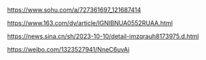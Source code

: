 https://www.sohu.com/a/727361697_121687414

https://www.163.com/dy/article/IGNIBNUA0552RUAA.html

https://news.sina.cn/sh/2023-10-10/detail-imzqrauh8173975.d.html

https://weibo.com/1323527941/NneC6uvAi